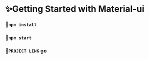 # ✨Getting Started with Material-ui 

### 🎉`npm install`

### 🎁`npm start`

###  👀`PROJECT LINK` [go](https://codesandbox.io/s/peaceful-bardeen-winby)

